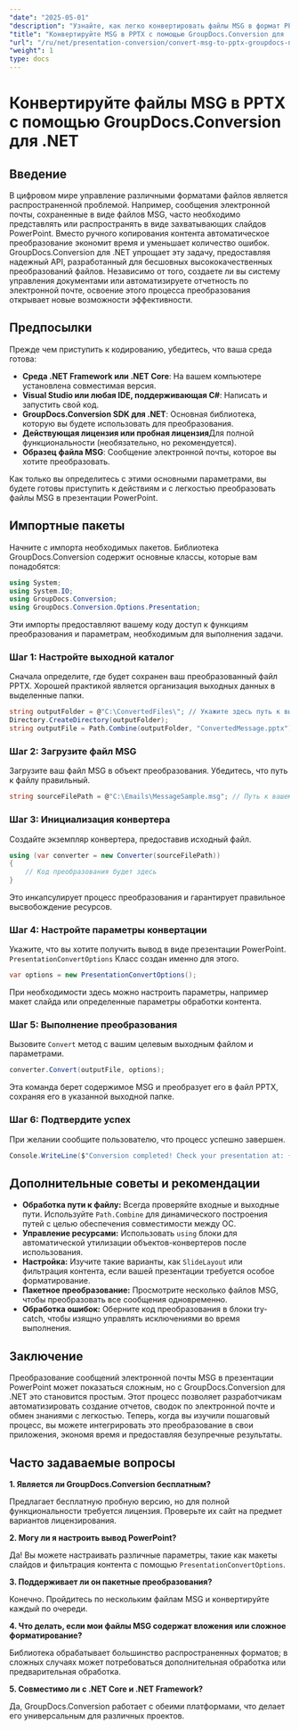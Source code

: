```yaml
---
"date": "2025-05-01"
"description": "Узнайте, как легко конвертировать файлы MSG в формат PPTX с помощью GroupDocs.Conversion для .NET. Оптимизируйте управление документами и повысьте производительность."
"title": "Конвертируйте MSG в PPTX с помощью GroupDocs.Conversion для .NET&#58; Пошаговое руководство"
"url": "/ru/net/presentation-conversion/convert-msg-to-pptx-groupdocs-net/"
"weight": 1
type: docs
---
```

# Конвертируйте файлы MSG в PPTX с помощью GroupDocs.Conversion для .NET

## Введение

В цифровом мире управление различными форматами файлов является распространенной проблемой. Например, сообщения электронной почты, сохраненные в виде файлов MSG, часто необходимо представлять или распространять в виде захватывающих слайдов PowerPoint. Вместо ручного копирования контента автоматическое преобразование экономит время и уменьшает количество ошибок. GroupDocs.Conversion для .NET упрощает эту задачу, предоставляя надежный API, разработанный для бесшовных высококачественных преобразований файлов. Независимо от того, создаете ли вы систему управления документами или автоматизируете отчетность по электронной почте, освоение этого процесса преобразования открывает новые возможности эффективности.

## Предпосылки

Прежде чем приступить к кодированию, убедитесь, что ваша среда готова:

- **Среда .NET Framework или .NET Core**: На вашем компьютере установлена совместимая версия.
- **Visual Studio или любая IDE, поддерживающая C#**: Написать и запустить свой код.
- **GroupDocs.Conversion SDK для .NET**: Основная библиотека, которую вы будете использовать для преобразования.
- **Действующая лицензия или пробная лицензия**Для полной функциональности (необязательно, но рекомендуется).
- **Образец файла MSG**: Сообщение электронной почты, которое вы хотите преобразовать.

Как только вы определитесь с этими основными параметрами, вы будете готовы приступить к действиям и с легкостью преобразовать файлы MSG в презентации PowerPoint.


## Импортные пакеты

Начните с импорта необходимых пакетов. Библиотека GroupDocs.Conversion содержит основные классы, которые вам понадобятся:

```csharp
using System;
using System.IO;
using GroupDocs.Conversion;
using GroupDocs.Conversion.Options.Presentation;
```

Эти импорты предоставляют вашему коду доступ к функциям преобразования и параметрам, необходимым для выполнения задачи.

### Шаг 1: Настройте выходной каталог

Сначала определите, где будет сохранен ваш преобразованный файл PPTX. Хорошей практикой является организация выходных данных в выделенные папки.

```csharp
string outputFolder = @"C:\ConvertedFiles\"; // Укажите здесь путь к выходному каталогу
Directory.CreateDirectory(outputFolder);
string outputFile = Path.Combine(outputFolder, "ConvertedMessage.pptx");
```

### Шаг 2: Загрузите файл MSG

Загрузите ваш файл MSG в объект преобразования. Убедитесь, что путь к файлу правильный.

```csharp
string sourceFilePath = @"C:\Emails\MessageSample.msg"; // Путь к вашему файлу MSG
```

### Шаг 3: Инициализация конвертера

Создайте экземпляр конвертера, предоставив исходный файл.

```csharp
using (var converter = new Converter(sourceFilePath))
{
    // Код преобразования будет здесь
}
```

Это инкапсулирует процесс преобразования и гарантирует правильное высвобождение ресурсов.

### Шаг 4: Настройте параметры конвертации

Укажите, что вы хотите получить вывод в виде презентации PowerPoint. `PresentationConvertOptions` Класс создан именно для этого.

```csharp
var options = new PresentationConvertOptions();
```

При необходимости здесь можно настроить параметры, например макет слайда или определенные параметры обработки контента.

### Шаг 5: Выполнение преобразования

Вызовите `Convert` метод с вашим целевым выходным файлом и параметрами.

```csharp
converter.Convert(outputFile, options);
```

Эта команда берет содержимое MSG и преобразует его в файл PPTX, сохраняя его в указанной выходной папке.

### Шаг 6: Подтвердите успех

При желании сообщите пользователю, что процесс успешно завершен.

```csharp
Console.WriteLine($"Conversion completed! Check your presentation at: {outputFile}");
```

## Дополнительные советы и рекомендации

- **Обработка пути к файлу:** Всегда проверяйте входные и выходные пути. Используйте `Path.Combine` для динамического построения путей с целью обеспечения совместимости между ОС.
- **Управление ресурсами:** Использовать `using` блоки для автоматической утилизации объектов-конвертеров после использования.
- **Настройка:** Изучите такие варианты, как `SlideLayout` или фильтрация контента, если вашей презентации требуется особое форматирование.
- **Пакетное преобразование:** Просмотрите несколько файлов MSG, чтобы преобразовать все сообщения одновременно.
- **Обработка ошибок:** Оберните код преобразования в блоки try-catch, чтобы изящно управлять исключениями во время выполнения.


## Заключение

Преобразование сообщений электронной почты MSG в презентации PowerPoint может показаться сложным, но с GroupDocs.Conversion для .NET это становится простым. Этот процесс позволяет разработчикам автоматизировать создание отчетов, сводок по электронной почте и обмен знаниями с легкостью. Теперь, когда вы изучили пошаговый процесс, вы можете интегрировать это преобразование в свои приложения, экономя время и предоставляя безупречные результаты.


## Часто задаваемые вопросы

**1. Является ли GroupDocs.Conversion бесплатным?**  

Предлагает бесплатную пробную версию, но для полной функциональности требуется лицензия. Проверьте их сайт на предмет вариантов лицензирования.

**2. Могу ли я настроить вывод PowerPoint?**  

Да! Вы можете настраивать различные параметры, такие как макеты слайдов и фильтрация контента с помощью `PresentationConvertOptions`.

**3. Поддерживает ли он пакетные преобразования?**  

Конечно. Пройдитесь по нескольким файлам MSG и конвертируйте каждый по очереди.

**4. Что делать, если мои файлы MSG содержат вложения или сложное форматирование?**  

Библиотека обрабатывает большинство распространенных форматов; в сложных случаях может потребоваться дополнительная обработка или предварительная обработка.

**5. Совместимо ли с .NET Core и .NET Framework?**  

Да, GroupDocs.Conversion работает с обеими платформами, что делает его универсальным для различных проектов.